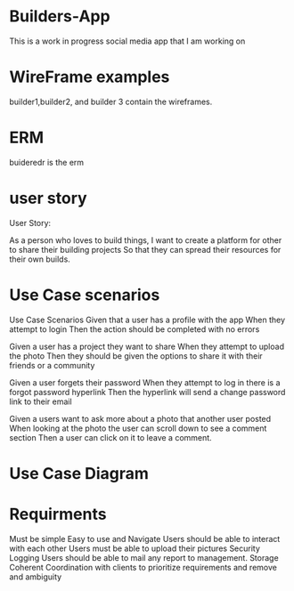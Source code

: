 # Builders-App
This is a work in progress social media app that I am working on

# WireFrame examples
builder1,builder2, and builder 3 contain the wireframes.

# ERM
buideredr is the erm

# user story
User Story:

As a person who loves to build things,
I want to create a platform for other to share their building projects
So that they can spread their resources for their own builds.

# Use Case scenarios
Use Case Scenarios
Given that a user has a profile with the app
When they attempt to login
Then the action should be completed with no errors

Given a user has a project they want to share
When they attempt to upload the photo
Then they should be given the options to share it with their friends or a community

Given a user forgets their password
When they attempt to log in there is a forgot password hyperlink
Then the hyperlink will send a change password link to their email

Given a users want to ask more about a photo that another user posted
When looking at the photo the user can scroll down to see a comment section
Then a user can click on it to leave a comment.

# Use Case Diagram


# Requirments
Must be simple 
Easy to use and Navigate
Users should be able to interact with each other
Users must be able to upload their pictures
Security
Logging
Users should be able to mail any report to management.
Storage
Coherent
Coordination with clients to prioritize requirements and remove and ambiguity


